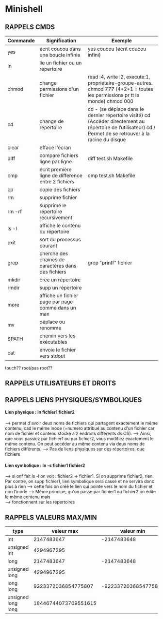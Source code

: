 # Minishell

## RAPPELS CMDS
| Commande | Signification | Exemple |
|----------|-----------|----------|
|yes|écrit coucou dans une boucle infinie| yes coucou (écrit coucou infini)|
|ln|lie un fichier ou un répertoire||
|chmod|change permissions d'un fichier|read :4, write :2, execute:1, propriétaire-groupe-autres. chmod 777 (4+2+1 = toutes les permissions pr tt le monde) chmod 000|
|cd|	change de répertoire| cd - (se déplace dans le dernier répertoire visité) cd (Accéder directement au répertoire de l’utilisateur) cd / Permet de se retrouver à la racine du disque |
|clear|	efface l'écran||
|diff | compare fichiers ligne par ligne | diff test.sh Makefile|
|cmp |écrit première ligne de difference entre 2 fichiers|cmp test.sh Makefile|
|cp|	copie des fichiers||
|rm	|supprime fichier||
|rm -rf|	supprime le répertoire récursivement||
|ls -l	|affiche le contenu du répertoire||
|exit|	sort du processus courant||
|grep|	cherche des chaînes de caractères dans des fichiers|grep "printf" fichier
|mkdir|	crée un répertoire||
|rmdir|	supp un répertoire||
|more|	affiche un fichier page par page comme dans un man||
|mv	|déplace ou renomme||
|$PATH|	chemin vers les exécutables||
|cat|	envoie le fichier vers stdout||

touch??
root/pas root??

## RAPPELS UTILISATEURS ET DROITS


## RAPPELS LIENS PHYSIQUES/SYMBOLIQUES
#### Lien physique : ln fichier1 fichier2
--> permet d'avoir deux noms de fichiers qui partagent exactement le même contenu, cad le même inode (=numero attribué au contenu d'un fichier car nom de fichier et contenu stocké à 2 endroits différents ds OS).
--> Ainsi, que vous passiez par fichier1 ou par fichier2, vous modifiez exactement le même contenu. On peut accéder au même contenu via deux noms de fichiers différents.
--> Pas de liens physiques sur des répertoires, que fichiers
#### Lien symbolique : ln -s fichier1 fichier2
--> si onf fait ls -l on voit : fichier2 -> fichier1. Si on supprime fichier2, rien. Par contre, on supp fichier1, lien symbolique sera cassé et ne servira donc plus à rien
--> cette fois on créé le lien qui pointe vers le nom du fichier et non l'inode
--> Même principe, qu'on passe par fichier1 ou fichier2 on édite le même contenu mais  
--> fonctionnent sur les repertoires


## RAPPELS VALEURS MAX/MIN
| type | valeur max | valeur min | 
|----------|-----------|----------|
|int|	2147483647 | -2147483648 |
|unsigned int| 4294967295||
|long| 2147483647 |-2147483648|
|unsigned long|4294967295||
|long long|9223372036854775807|-9223372036854775808|
|unsigned long long|18446744073709551615||
